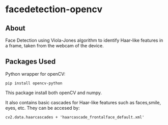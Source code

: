 # facedetection-opencv
## About
Face Detection using Viola-Jones algorithm  to identify Haar-like features in a frame, taken from the webcam of the device.

## Packages Used

Python wrapper for openCV:

    pip install opencv-python
This package install both openCV and numpy.

It also contains basic cascades for Haar-like features such as faces,smile, eyes, etc.
They can be accesed by:

    cv2.data.haarcascades + 'haarcascade_frontalface_default.xml'

